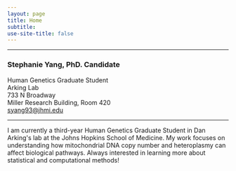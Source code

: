 ```yaml
---
layout: page
title: Home
subtitle: 
use-site-title: false
---
```

------------------------------
### Stephanie Yang, PhD. Candidate   
Human Genetics Graduate Student   
Arking Lab  
733 N Broadway   
Miller Research Building, Room 420  
syang93@jhmi.edu  
***
I am currently a third-year Human Genetics Graduate Student in Dan Arking's lab at the Johns Hopkins School of Medicine.  My work focuses on understanding how mitochondrial DNA copy number and heteroplasmy can affect biological pathways.  Always interested in learning more about statistical and computational methods!
